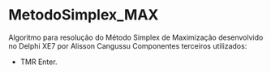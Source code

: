 # MetodoSimplex_MAX
Algoritmo para resolução do Método Simplex de Maximização desenvolvido no Delphi XE7 por Alisson Cangussu
Componentes terceiros utilizados:
- TMR Enter.

